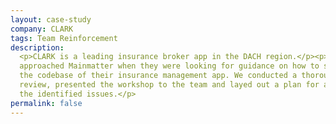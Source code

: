```yaml
---
layout: case-study
company: CLARK
tags: Team Reinforcement
description:
  <p>CLARK is a leading insurance broker app in the DACH region.</p><p>They
  approached Mainmatter when they were looking for guidance on how to solidify
  the codebase of their insurance management app. We conducted a thorough
  review, presented the workshop to the team and layed out a plan for addressing
  the identified issues.</p>
permalink: false
---
```

